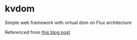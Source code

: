 # kvdom
Simple web framework with virtual dom on Flux architecture

Referenced from [this blog post](https://kuroeveryday.blogspot.com/2018/11/how-to-create-virtual-dom-framework.html)
